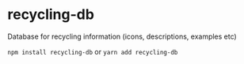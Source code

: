 # recycling-db
Database for recycling information (icons, descriptions, examples etc)

`npm install recycling-db`
or
`yarn add recycling-db`


